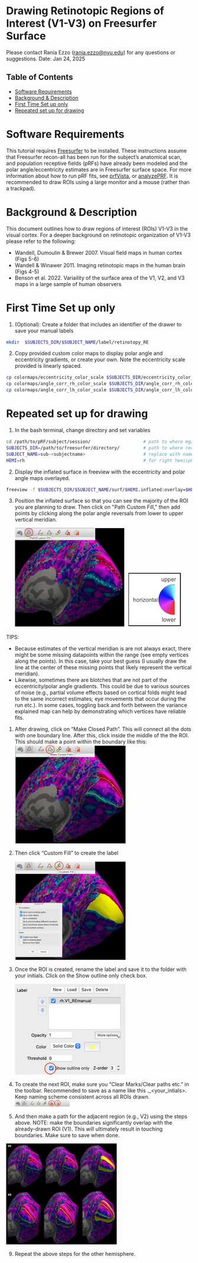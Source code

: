 # Drawing Retinotopic Regions of Interest (V1-V3) on Freesurfer Surface <!-- omit in toc -->

Please contact Rania Ezzo (rania.ezzo@nyu.edu) for any questions or suggestions.
Date: Jan 24, 2025

## Table of Contents <!-- omit in toc -->
- [Software Requirements](#software-requirements)
- [Background \& Description](#background--description)
- [First Time Set up only](#first-time-set-up-only)
- [Repeated set up for drawing](#repeated-set-up-for-drawing)

# Software Requirements
This tutorial requires [Freesurfer](https://surfer.nmr.mgh.harvard.edu/fswiki/DownloadAndInstall) to be installed. These instructions assume that Freesurfer recon-all has been run for the subject’s anatomical scan, and population receptive fields (pRFs) have already been modeled and the polar angle/eccentricity estimates are in Freesurfer surface space. For more information about how to run pRF fits, see [prfVista](https://github.com/WinawerLab/prfVista), or [analyzePRF](https://github.com/cvnlab/analyzePRF). It is recommended to draw ROIs using a large monitor and a mouse (rather than a trackpad).


# Background & Description
This document outlines how to draw regions of interest (ROIs) V1-V3 in the visual cortex. For a deeper background on retinotopic organization of V1-V3 please refer to the following:

- Wandell, Dumoulin & Brewer 2007. Visual field maps in human cortex (Figs 5-6)
- Wandell & Winawer 2011. Imaging retinotopic maps in the human brain (Figs 4-5)
- Benson et al. 2022. Variaility of the surface area of the V1, V2, and V3 maps in a large sample of human observers

# First Time Set up only

1. (Optional): Create a folder that includes an identifier of the drawer to save your manual labels

```bash
mkdir  $SUBJECTS_DIR/$SUBJECT_NAME/label/retinotopy_RE
```


2. Copy provided custom color maps to display polar angle and eccentricity gradients, or create your own. Note the eccentricity scale provided is linearly spaced.

```bash
cp colormaps/eccentricity_color_scale $SUBJECTS_DIR/eccentricity_color_scale
cp colormaps/angle_corr_rh_color_scale $SUBJECTS_DIR/angle_corr_rh_color_scale
cp colormaps/angle_corr_lh_color_scale $SUBJECTS_DIR/angle_corr_lh_color_scale
```

# Repeated set up for drawing

1. In the bash terminal, change directory and set variables

```bash
cd /path/to/pRF/subject/session/                    # path to where mgz files for eccentricity and polar maps are
SUBJECTS_DIR=/path/to/freesurfer/directory/         # path to where recon-all output is
SUBJECT_NAME=sub-<subjectname>                      # replace with name of subject folder within SUBJECTS_DIR
HEMI=rh                                             # for right hemisphere (change to lh for left)
```

2. Display the inflated surface in freeview with the eccentricity and polar angle maps overlayed.

```bash
freeview -f $SUBJECTS_DIR/$SUBJECT_NAME/surf/$HEMI.inflated:overlay=$HEMI.angle_adj.mgz:overlay_custom=$SUBJECTS_DIR/angle_corr_"${HEMI}"_color_scale:overlay_color=clearhigher:overlay=$HEMI.eccen.mgz:overlay_custom=$SUBJECTS_DIR/eccentricity_color_scale
```



3. Position the inflated surface so that you can see the majority of the ROI you are planning to draw. Then click on "Path Custom Fill," then add points by clicking along the polar angle reversals from lower to upper vertical meridian. 

    <img src="images/drawingSurfaceRetROISV1-V3/pathCustomfill.png" width="300">
    <img src="images/drawingSurfaceRetROISV1-V3/polarAngleLegend.png" width="150">

TIPS:
- Because estimates of the vertical meridian is are not always exact, there might be some missing datapoints within the range (see empty vertices along the points). In this case, take your best guess (I usually draw the line at the center of these missing points that likely represent the vertical meridian).
- Likewise, sometimes there are blotches that are not part of the eccentricity/polar angle gradients. This could be due to various sources of noise (e.g., partial volume effects based on cortical folds might lead to the same incorrect estimates; eye movements that occur during the run etc.). In some cases, toggling back and forth between the variance explained map can help by demonstrating which vertices have reliable fits.


1. After drawing, click on “Make Closed Path”. This will connect all the dots with one boundary line. After this, click inside the middle of the the ROI. This should make a point within the boundary like this:
   <img src="images/drawingSurfaceRetROISV1-V3/makeClosedPath.png" width="300">


5. Then click “Custom Fill” to create the label 

    <img src="images/drawingSurfaceRetROISV1-V3/customFill.png" width="300">


6. Once the ROI is created, rename the label and save it to the folder with your initials. Click on the Show outline only check box.

    <img src="images/drawingSurfaceRetROISV1-V3/saveLabel.png" width="300">

7.  To create the next ROI, make sure you “Clear Marks/Clear paths etc.” in the toolbar. Recommended to save as a name like this <hemi>.<ROIname>_<your_intials>. Keep naming scheme consistent across all ROIs drawn.
    <img src="images/drawingSurfaceRetROISV1-V3/clearPath.png" width="150">


8.  And then make a path for the adjacent region (e.g., V2) using the steps above. NOTE: make the boundaries significantly overlap with the already-drawn ROI (V1). This will ultimately result in touching boundaries. Make sure to save when done.
   
   <img src="images/drawingSurfaceRetROISV1-V3/adjacentROIs.png" width="300">

9.  Repeat the above steps for the other hemisphere.

